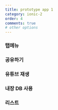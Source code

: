 ```yaml
---
title: prototype app 1
category: ionic-2
order: 4
comments: true
# other options
---
```


### 탭메뉴
### 공유하기
### 유튜브 재생
### 내장 DB 사용
### 리스트